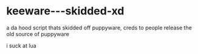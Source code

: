 # keeware---skidded-xd
a da hood script thats skidded off puppyware, creds to people release the old source of puppyware


i suck at lua
